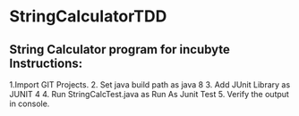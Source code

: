 # StringCalculatorTDD
String Calculator program for incubyte
Instructions:
----------------------------------------
1.Import GIT Projects.
2. Set java build path as java 8
3. Add JUnit Library as JUNIT 4
4. Run StringCalcTest.java as Run As Junit Test
5. Verify the output in console.
